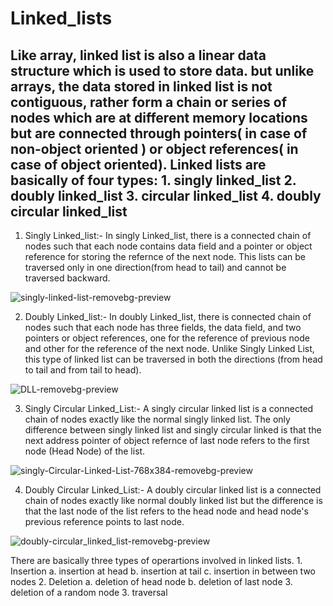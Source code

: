 # Linked_lists
Like array, linked list is also a linear data structure which is used to store data. but unlike arrays, the data stored in linked list is not contiguous, rather form a chain or series of nodes which are at different memory locations but are connected through pointers( in case of non-object oriented ) or object references( in case of object oriented). 
Linked lists are basically of four types:
    1. singly linked_list
    2. doubly linked_list
    3. circular linked_list
    4. doubly circular linked_list
-------------------------------------------------------------------------------------------------------------------------------------------------------------------------
1. Singly Linked_list:- In singly Linked_list, there is a connected chain of nodes such that each node contains data field and a pointer or object reference for storing the refernce of the next node. This lists can be traversed only in one direction(from head to tail) and cannot be traversed backward.

![singly-linked-list-removebg-preview](https://user-images.githubusercontent.com/131320569/233600124-a9e05dcc-2c3a-4741-800c-39b0bd4fbbd6.png)



2. Doubly Linked_list:- In doubly Linked_list, there is connected chain of nodes such that each node has three fields, the data field, and two pointers or object references, one for the reference of previous node and other for the reference of the next node. Unlike Singly Linked List, this type of linked list can be traversed in both the directions (from head to tail and from tail to head).


![DLL-removebg-preview](https://user-images.githubusercontent.com/131320569/233598628-85939937-b69f-41eb-99be-43b6a76f5fa3.png)


3. Singly Circular Linked_List:- A singly circular linked list is a connected chain of nodes exactly like the normal singly linked list. The only difference between singly linked list and singly circular linked is that the next address pointer of object refernce of last node refers to the first node (Head Node) of the list.

![singly-Circular-Linked-List-768x384-removebg-preview](https://user-images.githubusercontent.com/131320569/233660090-2bd25944-6903-4618-a4d9-066d3dbef777.png)


4. Doubly Circular Linked_List:- A doubly circular linked list is a connected chain of nodes exactly like normal doubly linked list but the difference is that the last node of the list refers to the head node and head node's previous reference points to last node.

![doubly-circular_linked_list-removebg-preview](https://user-images.githubusercontent.com/131320569/233660343-aa9911ec-a659-4674-8a5d-e225e355d575.png)

There are basically three types of operartions involved in linked lists.
    1. Insertion
        a. insertion at head
        b. insertion at tail
        c. insertion in between two nodes
    2. Deletion
        a. deletion of head node
        b. deletion of last node
        3. deletion of a random node
    3. traversal

